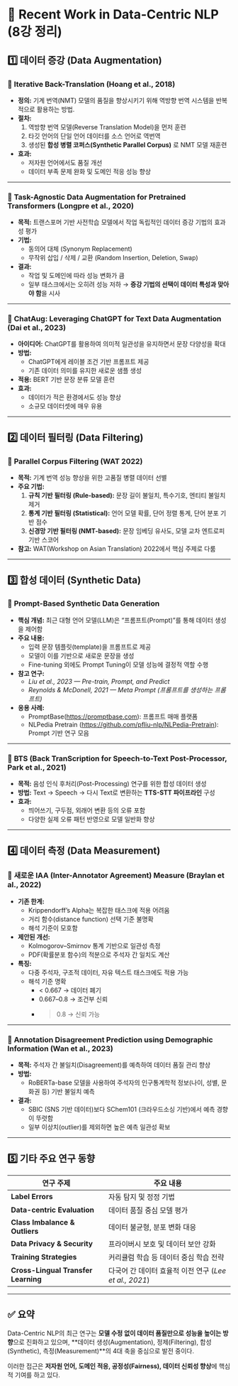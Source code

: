 # 📘 Recent Work in Data-Centric NLP (8강 정리)

## **1️⃣ 데이터 증강 (Data Augmentation)**

### 🧩 **Iterative Back-Translation (Hoang et al., 2018)**
- **정의:** 기계 번역(NMT) 모델의 품질을 향상시키기 위해 역방향 번역 시스템을 반복적으로 활용하는 방법.
- **절차:**
  1. 역방향 번역 모델(Reverse Translation Model)을 먼저 훈련
  2. 타깃 언어의 단일 언어 데이터를 소스 언어로 역번역
  3. 생성된 **합성 병렬 코퍼스(Synthetic Parallel Corpus)** 로 NMT 모델 재훈련
- **효과:**
  - 저자원 언어에서도 품질 개선
  - 데이터 부족 문제 완화 및 도메인 적응 성능 향상

---

### 🧩 **Task-Agnostic Data Augmentation for Pretrained Transformers (Longpre et al., 2020)**
- **목적:** 트랜스포머 기반 사전학습 모델에서 작업 독립적인 데이터 증강 기법의 효과성 평가
- **기법:**
  - 동의어 대체 (Synonym Replacement)
  - 무작위 삽입 / 삭제 / 교환 (Random Insertion, Deletion, Swap)
- **결과:**
  - 작업 및 도메인에 따라 성능 변화가 큼
  - 일부 태스크에서는 오히려 성능 저하 → **증강 기법의 선택이 데이터 특성과 맞아야 함**을 시사

---

### 🧩 **ChatAug: Leveraging ChatGPT for Text Data Augmentation (Dai et al., 2023)**
- **아이디어:** ChatGPT를 활용하여 의미적 일관성을 유지하면서 문장 다양성을 확대
- **방법:**
  - ChatGPT에게 레이블 조건 기반 프롬프트 제공
  - 기존 데이터 의미를 유지한 새로운 샘플 생성
- **적용:** BERT 기반 문장 분류 모델 훈련
- **효과:**
  - 데이터가 적은 환경에서도 성능 향상
  - 소규모 데이터셋에 매우 유용

---

## **2️⃣ 데이터 필터링 (Data Filtering)**

### 🧩 **Parallel Corpus Filtering (WAT 2022)**
- **목적:** 기계 번역 성능 향상을 위한 고품질 병렬 데이터 선별
- **주요 기법:**
  1. **규칙 기반 필터링 (Rule-based):** 문장 길이 불일치, 특수기호, 엔티티 불일치 제거
  2. **통계 기반 필터링 (Statistical):** 언어 모델 확률, 단어 정렬 통계, 단어 분포 기반 점수
  3. **신경망 기반 필터링 (NMT-based):** 문장 임베딩 유사도, 모델 교차 엔트로피 기반 스코어
- **참고:** WAT(Workshop on Asian Translation) 2022에서 핵심 주제로 다룸

---

## **3️⃣ 합성 데이터 (Synthetic Data)**

### 🧩 **Prompt-Based Synthetic Data Generation**
- **핵심 개념:** 최근 대형 언어 모델(LLM)은 “프롬프트(Prompt)”를 통해 데이터 생성을 제어함
- **주요 내용:**
  - 입력 문장 템플릿(template)을 프롬프트로 제공
  - 모델이 이를 기반으로 새로운 문장을 생성
  - Fine-tuning 외에도 Prompt Tuning이 모델 성능에 결정적 역할 수행
- **참고 연구:**
  - *Liu et al., 2023 — Pre-train, Prompt, and Predict*
  - *Reynolds & McDonell, 2021 — Meta Prompt (프롬프트를 생성하는 프롬프트)*
- **응용 사례:**
  - PromptBase(https://promptbase.com): 프롬프트 매매 플랫폼
  - NLPedia Pretrain (https://github.com/pfliu-nlp/NLPedia-Pretrain): Prompt 기반 연구 모음

---

### 🧩 **BTS (Back TranScription for Speech-to-Text Post-Processor, Park et al., 2021)**
- **목적:** 음성 인식 후처리(Post-Processing) 연구를 위한 합성 데이터 생성
- **방법:** Text → Speech → 다시 Text로 변환하는 **TTS-STT 파이프라인** 구성
- **효과:**
  - 띄어쓰기, 구두점, 외래어 변환 등의 오류 포함
  - 다양한 실제 오류 패턴 반영으로 모델 일반화 향상

---

## **4️⃣ 데이터 측정 (Data Measurement)**

### 🧩 **새로운 IAA (Inter-Annotator Agreement) Measure (Braylan et al., 2022)**
- **기존 한계:**
  - Krippendorff’s Alpha는 복잡한 태스크에 적용 어려움
  - 거리 함수(distance function) 선택 기준 불명확
  - 해석 기준이 모호함
- **제안된 개선:**
  - Kolmogorov–Smirnov 통계 기반으로 일관성 측정
  - PDF(확률분포 함수)의 적분으로 주석자 간 일치도 계산
- **특징:**
  - 다중 주석자, 구조적 데이터, 자유 텍스트 태스크에도 적용 가능
  - 해석 기준 명확
    - < 0.667 → 데이터 폐기
    - 0.667–0.8 → 조건부 신뢰
    - > 0.8 → 신뢰 가능

---

### 🧩 **Annotation Disagreement Prediction using Demographic Information (Wan et al., 2023)**
- **목적:** 주석자 간 불일치(Disagreement)를 예측하여 데이터 품질 관리 향상
- **방법:**
  - RoBERTa-base 모델을 사용하여 주석자의 인구통계학적 정보(나이, 성별, 문화권 등) 기반 불일치 예측
- **결과:**
  - SBIC (SNS 기반 데이터)보다 SChem101 (크라우드소싱 기반)에서 예측 경향이 뚜렷함
  - 일부 이상치(outlier)를 제외하면 높은 예측 일관성 확보

---

## **5️⃣ 기타 주요 연구 동향**

| 연구 주제 | 주요 내용 |
|------------|-----------|
| **Label Errors** | 자동 탐지 및 정정 기법 |
| **Data-centric Evaluation** | 데이터 품질 중심 모델 평가 |
| **Class Imbalance & Outliers** | 데이터 불균형, 분포 변화 대응 |
| **Data Privacy & Security** | 프라이버시 보호 및 데이터 보안 강화 |
| **Training Strategies** | 커리큘럼 학습 등 데이터 중심 학습 전략 |
| **Cross-Lingual Transfer Learning** | 다국어 간 데이터 효율적 이전 연구 (*Lee et al., 2021*) |

---

## ✅ **요약**
Data-Centric NLP의 최근 연구는 **모델 수정 없이 데이터 품질만으로 성능을 높이는 방향**으로 진화하고 있으며,
**데이터 생성(Augmentation), 정제(Filtering), 합성(Synthetic), 측정(Measurement)**의 4대 축을 중심으로 발전 중이다.

이러한 접근은 **저자원 언어, 도메인 적응, 공정성(Fairness), 데이터 신뢰성 향상**에 핵심적 기여를 하고 있다.
